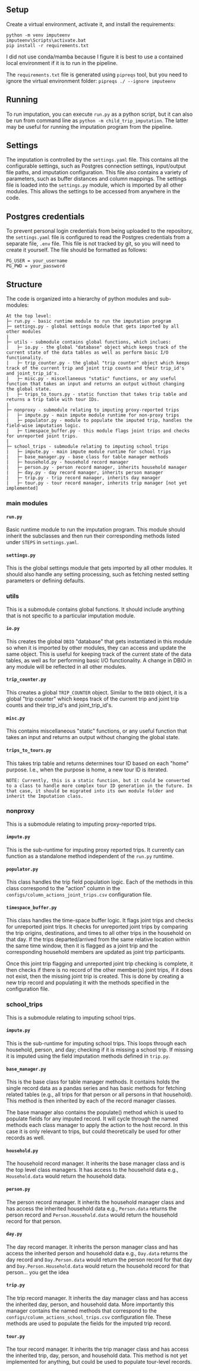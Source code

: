 
## Setup
Create a virtual environment, activate it, and install the requirements:
```
python -m venv imputeenv
imputeenv\Scripts\activate.bat
pip install -r requirements.txt
```

I did not use conda/mamba because I figure it is best to use a contained local environment if it is to run in the pipeline.

The `requirements.txt` file is generated using `pipreqs` tool, but you need to ignore the virtual environment folder:
```pipreqs ./ --ignore imputeenv```

## Running
To run imputation, you can execute `run.py` as a python script, but it can also be run from command line as `python -m child_trip_imputation`. The latter may be useful for running the imputation program from the pipeline.

## Settings
The imputation is controlled by the `settings.yaml` file. This contains all the configurable settings, such as Postgres connection settings, input/output file paths, and imputation configuration. This file also contains a variety of parameters, such as buffer distances and column mappings. The settings file is loaded into the `settings.py` module, which is imported by all other modules. This allows the settings to be accessed from anywhere in the code.

## Postgres credentials
To prevent personal login credentials from being uploaded to the repository, the `settings.yaml` file is configured to read the Postgres credentials from a separate file, `.env` file. This file is not tracked by git, so you will need to create it yourself. The file should be formatted as follows:
```
PG_USER = your_username
PG_PWD = your_password
```


## Structure

The code is organized into a hierarchy of python modules and sub-modules:
```
At the top level:
├─ run.py - basic runtime module to run the imputation program
├─ settings.py - global settings module that gets imported by all other modules
|
├─ utils - submodule contains global functions, which inclues:
|   ├─ io.py - the global "database" object which keeps track of the current state of the data tables as well as perform basic I/O functionality.
|   ├─ trip_counter.py - the global "trip counter" object which keeps track of the current trip and joint trip counts and their trip_id's and joint_trip_id's.
|   ├─ misc.py - miscellaneous "static" functions, or any useful function that takes an input and returns an output without changing the global state.
|   ├─ trips_to_tours.py - static function that takes trip table and returns a trip table with tour IDs.
|
├─ nonproxy - submodule relating to imputing proxy-reported trips
|   ├─ impute.py - main impute module runtime for non-proxy trips
|   ├─ populator.py - module to populate the imputed trip, handles the field-wise imputation logic.
|   ├─ timespace_buffer.py - this module flags joint trips and checks for unreported joint trips.
|
├─ school_trips - submodule relating to imputing school trips
|   ├─ impute.py - main impute module runtime for school trips
|   ├─ base_manager.py - base class for table manager methods
|   ├─ household.py - household record manager
|   ├─ person.py - person record manager, inherits household manager
|   ├─ day.py - day record manager, inherits person manager
|   ├─ trip.py - trip record manager, inherits day manager
|   ├─ tour.py - tour record manager, inherits trip manager [not yet implemented]
```

### main modules

#### `run.py`
Basic runtime module to run the imputation program. This module should inherit the subclasses and then run their corresponding methods listed under `STEPS` in `settings.yaml`. 
 
#### `settings.py`
This is the global settings module that gets imported by all other modules. It should also handle any setting processing, such as fetching nested setting parameters or defining defaults.

### utils
This is a submodule contains global functions. It should include anything that is not specific to a particular imputation module.

#### `io.py`
This creates the global `DBIO` "database" that gets instantiated in this module so when it is imported by other modules, they can access and update the same object. This is useful for keeping track of the current state of the data tables, as well as for performing basic I/O functionality. A change in DBIO in any module will be reflected in all other modules.

#### `trip_counter.py` 
This creates a global `TRIP_COUNTER` object. Similar to the `DBIO` object, it is a global "trip counter" which keeps track of the current trip and joint trip counts and their trip_id's and joint_trip_id's.

#### `misc.py`
This contains miscellaneous "static" functions, or any useful function that takes an input and returns an output without changing the global state.

#### `trips_to_tours.py`
This takes trip table and returns determines tour ID based on each "home" purpose. I.e., when the purpose is home, a new tour ID is iterated. 

    NOTE: Currently, this is a static function, but it could be converted to a class to handle more complex tour ID generation in the future. In that case, it should be migrated into its own module folder and inherit the Imputation class.

### nonproxy
This is a submodule relating to imputing proxy-reported trips.

#### `impute.py`
This is the sub-runtime for imputing proxy reported trips. It currently can function as a standalone method independent of the `run.py` runtime.

#### `populator.py`
This class handles the trip field population logic. Each of the methods in this class correspond to the "action" column in the `configs/column_actions_joint_trips.csv` configuration file. 

#### `timespace_buffer.py`
This class handles the time-space buffer logic. It flags joint trips and checks for unreported joint trips. It checks for unreported joint trips by comparing the trip origins, destinations, and times to all other trips in the household on that day. If the trips departed/arrived from the same relative location within the same time window, then it is flagged as a joint trip and the corresponding household members are updated as joint trip participants.

Once this joint trip flagging and unreported joint trip checking is complete, it then checks if there is no record of the other member(s) joint trips, if it does not exist, then the missing joint trip is created. This is done by creating a new trip record and populating it with the methods specified in the configuration file.

### school_trips
This is a submodule relating to imputing school trips.

#### `impute.py`
This is the sub-runtime for imputing school trips. This loops through each household, person, and day; checking if it is missing a school trip. If missing it is imputed using the field imputation methods defined in `trip.py`.

#### `base_manager.py`
This is the base class for table manager methods. It contains holds the single record data as a pandas series and has basic methods for fetching related tables (e.g., all trips for that person or all persons in that household). This method is then inherited by each of the record manager classes.

The base manager also contains the populate() method which is used to populate fields for any imputed record. It will cycle through the named methods each class manager to apply the action to the host record. In this case it is only relevant to trips, but could theoretically be used for other records as well.

#### `household.py`
The household record manager. It inherits the base manager class and is the top level class managers. It has access to the household data e.g., `Household.data` would return the household data.

#### `person.py`
The person record manager. It inherits the household manager class and has access the inherited household data e.g., `Person.data` returns the person record and `Person.Household.data` would return the household record for that person.

#### `day.py`
The day record manager. It inherits the person manager class and has access the inherited person and household data e.g., `Day.data` returns the day record and `Day.Person.data` would return the person record for that day and `Day.Person.Household.data` would return the household record for that person... you get the idea

#### `trip.py`
The trip record manager. It inherits the day manager class and has access the inherited day, person, and household data. More importantly this manager contains the named methods that correspond to the `configs/column_actions_school_trips.csv` configuration file. These methods are used to populate the fields for the imputed trip record.

#### `tour.py`
The tour record manager. It inherits the trip manager class and has access the inherited trip, day, person, and household data. This method is not yet implemented for anything, but could be used to populate tour-level records.
